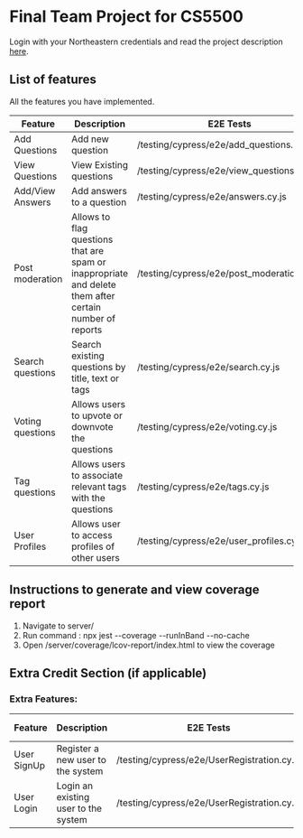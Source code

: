 # Final Team Project for CS5500

Login with your Northeastern credentials and read the project description [here](https://northeastern-my.sharepoint.com/:w:/g/personal/j_mitra_northeastern_edu/ETUqq9jqZolOr0U4v-gexHkBbCTAoYgTx7cUc34ds2wrTA?e=URQpeI).

## List of features

All the features you have implemented.

| Feature          | Description                                                                                             | E2E Tests                                  | Component Tests                                        | Jest Tests                        | API End Points                                                                  |
| ---------------- | ------------------------------------------------------------------------------------------------------- | ------------------------------------------ | ------------------------------------------------------ | --------------------------------- | -------------------------------------------------------------------------------- |
| Add Questions    | Add new question                                                                                        | /testing/cypress/e2e/add_questions.cy.js   | /client/cypress/component/new_question.cy.js           | server\tests\newQuestion.test.js  | question/addQuestion                                                             |
| View Questions   | View Existing questions                                                                                 | /testing/cypress/e2e/view_questions.cy.js  | /client/cypress/component/question_page.cy.js          | server\tests\question.test.js     | question/getQuestion, question/getQuestionById/:qid                              |
| Add/View Answers | Add answers to a question                                                                               | /testing/cypress/e2e/answers.cy.js         | /client/cypress/component/answer_page.cy.js            | server\tests\newAnswer.test.js    | answer/addAnswer, question/getQuestionById/:qid                                 |
| Post moderation  | Allows to flag questions that are spam or inappropriate and delete them after certain number of reports | /testing/cypress/e2e/post_moderation.cy.js | /client/cypress/component/report_post_moderation.cy.js | server\tests\userReport.test.js   | question/reportQuestion, question/reportQuestionStatus, question/getReportCounts |
| Search questions | Search existing questions by title, text or tags                                                        | /testing/cypress/e2e/search.cy.js          | /client/cypress/component/search.cy.js                 | server\tests\question.test.js     | question/getQuestion                                                             |
| Voting questions | Allows users to upvote or downvote the questions                                                        | /testing/cypress/e2e/voting.cy.js          | /client/cypress/component/voting.cy.js                 | server\tests\voteQuestion.test.js | question/upVoteQuestion, question/downVoteQuestion, question/getQuestionStatus   |
| Tag questions    | Allows users to associate relevant tags with the questions                                              | /testing/cypress/e2e/tags.cy.js            | /client/cypress/component/tag_page.cy.js               | server\tests\tags.test.js         | tag/getTagsWithQuestionNumber                                                    |
| User Profiles    | Allows user to access profiles of other users                                                           | /testing/cypress/e2e/user_profiles.cy.js   | /client/cypress/component/userProfile.cy.js            | server\tests\userProfile.test.js  | user/getUserProfile                                                              |

## Instructions to generate and view coverage report

1. Navigate to server/
2. Run command : npx jest --coverage --runInBand --no-cache
3. Open /server/coverage/lcov-report/index.html to view the coverage

## Extra Credit Section (if applicable)

### Extra Features:

| Feature     | Description                          | E2E Tests                                   | Component Tests                             | Jest Tests                      | API End Points |
| ----------- | ------------------------------------ | ------------------------------------------- | ------------------------------------------- | ------------------------------- | -------------- |
| User SignUp | Register a new user to the system    | /testing/cypress/e2e/UserRegistration.cy.js | /client/cypress/component/signUp_page.cy.js | server\tests\userSignUp.test.js | user/signUser  |
| User Login  | Login an existing user to the system | /testing/cypress/e2e/UserRegistration.cy.js | /client/cypress/component/login_page.cy.js  | server\tests\userLogin.test.js  | user/loginUser |
